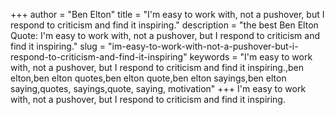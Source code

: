 +++
author = "Ben Elton"
title = "I'm easy to work with, not a pushover, but I respond to criticism and find it inspiring."
description = "the best Ben Elton Quote: I'm easy to work with, not a pushover, but I respond to criticism and find it inspiring."
slug = "im-easy-to-work-with-not-a-pushover-but-i-respond-to-criticism-and-find-it-inspiring"
keywords = "I'm easy to work with, not a pushover, but I respond to criticism and find it inspiring.,ben elton,ben elton quotes,ben elton quote,ben elton sayings,ben elton saying,quotes, sayings,quote, saying, motivation"
+++
I'm easy to work with, not a pushover, but I respond to criticism and find it inspiring.

